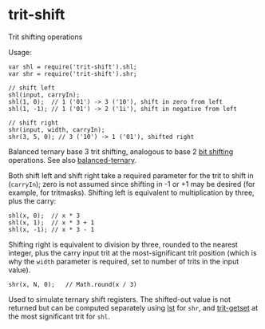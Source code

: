 # trit-shift

Trit shifting operations

Usage:

    var shl = require('trit-shift').shl;
    var shr = require('trit-shift').shr;

    // shift left
    shl(input, carryIn);
    shl(1, 0);  // 1 ('01') -> 3 ('10'), shift in zero from left
    shl(1, -1); // 1 ('01') -> 2 ('1i'), shift in negative from left

    // shift right
    shr(input, width, carryIn);
    shr(3, 5, 0); // 3 ('10') -> 1 ('01'), shifted right

Balanced ternary base 3 trit shifting, analogous to
base 2 [bit shifting](https://en.wikipedia.org/wiki/Bitwise_operation#Bit_shifts) operations.
See also [balanced-ternary](https://github.com/thirdcoder/balanced-ternary).

Both shift left and shift right take a required parameter for the trit to shift in (`carryIn`);
zero is not assumed since shifting in -1 or +1 may be desired (for example, for tritmasks).
Shifting left is equivalent to multiplication by three, plus the carry:

    shl(x, 0);  // x * 3
    shl(x, 1);  // x * 3 + 1
    shl(x, -1); // x * 3 - 1

Shifting right is equivalent to division by three, rounded to the nearest integer, plus the
carry input trit at the most-significant trit position (which is why the `width` parameter
is required, set to number of trits in the input value).

    shr(x, N, 0);   // Math.round(x / 3)

Used to simulate ternary shift registers. The shifted-out value is not returned but can
be computed separately using [lst](https://github.com/thirdcoder/lst) for `shr`, and
[trit-getset](https://github.com/thirdcoder/trit-getset) at the most significant trit for
`shl`.
